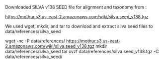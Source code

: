 Downloaded SILVA v138 SEED file for alignment and taxonomy from : 

https://mothur.s3.us-east-2.amazonaws.com/wiki/silva.seed_v138.tgz

We used wget, mkdir, and tar to download and extract silva seed files to data/references/silva_seed

wget -nc -P data/references/  https://mothur.s3.us-east-2.amazonaws.com/wiki/silva.seed_v138.tgz
mkdir data/references/silva_seed
tar xvzf data/references/silva.seed_v138.tgz -C data/references/silva_seed/
